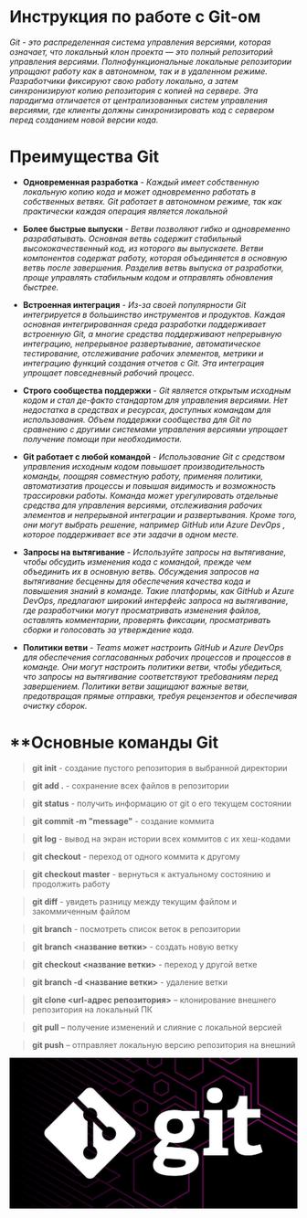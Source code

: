 # Инструкция по работе с Git-ом

*Git - это распределенная система управления версиями, которая означает, что локальный клон проекта — это полный репозиторий управления версиями. Полнофункциональные локальные репозитории упрощают работу как в автономном, так и в удаленном режиме. Разработчики фиксируют свою работу локально, а затем синхронизируют копию репозитория с копией на сервере. Эта парадигма отличается от централизованных систем управления версиями, где клиенты должны синхронизировать код с сервером перед созданием новой версии кода.*

# Преимущества Git 

- **Одновременная разработка** - *Каждый имеет собственную локальную копию кода и может одновременно работать в собственных ветвях. Git работает в автономном режиме, так как практически каждая операция является локальной*

- **Более быстрые выпуски** - *Ветви позволяют гибко и одновременно разрабатывать. Основная ветвь содержит стабильный высококачественный код, из которого вы выпускаете. Ветви компонентов содержат работу, которая объединяется в основную ветвь после завершения. Разделив ветвь выпуска от разработки, проще управлять стабильным кодом и отправлять обновления быстрее.*

- **Встроенная интеграция** - *Из-за своей популярности Git интегрируется в большинство инструментов и продуктов. Каждая основная интегрированная среда разработки поддерживает встроенную Git, а многие средства поддерживают непрерывную интеграцию, непрерывное развертывание, автоматическое тестирование, отслеживание рабочих элементов, метрики и интеграцию функций создания отчетов с Git. Эта интеграция упрощает повседневный рабочий процесс.*

- **Строго сообщества поддержки** - *Git является открытым исходным кодом и стал де-факто стандартом для управления версиями. Нет недостатка в средствах и ресурсах, доступных командам для использования. Объем поддержки сообщества для Git по сравнению с другими системами управления версиями упрощает получение помощи при необходимости.*

- **Git работает с любой командой** - *Использование Git с средством управления исходным кодом повышает производительность команды, поощряя совместную работу, применяя политики, автоматизатив процессы и повышая видимость и возможность трассировки работы. Команда может урегулировать отдельные средства для управления версиями, отслеживания рабочих элементов и непрерывной интеграции и развертывания. Кроме того, они могут выбрать решение, например GitHub или Azure DevOps , которое поддерживает все эти задачи в одном месте.*

- **Запросы на вытягивание** - *Используйте запросы на вытягивание, чтобы обсудить изменения кода с командой, прежде чем объединить их в основную ветвь. Обсуждения запросов на вытягивание бесценны для обеспечения качества кода и повышения знаний в команде. Такие платформы, как GitHub и Azure DevOps, предлагают широкий интерфейс запроса на вытягивание, где разработчики могут просматривать изменения файлов, оставлять комментарии, проверять фиксации, просматривать сборки и голосовать за утверждение кода.*

- **Политики ветви** - *Teams может настроить GitHub и Azure DevOps для обеспечения согласованных рабочих процессов и процессов в команде. Они могут настроить политики ветви, чтобы убедиться, что запросы на вытягивание соответствуют требованиям перед завершением. Политики ветви защищают важные ветви, предотвращая прямые отправки, требуя рецензентов и обеспечивая очистку сборок.*

# **Основные команды Git


> **git init** - создание пустого репозитория в выбранной директории

> **git add .** - сохранение всех файлов в репозитории

> **git status** - получить информацию от git о его текущем состоянии

> **git commit -m "message"** - создание коммита

> **git log** - вывод на экран истории всех коммитов с их хеш-кодами

> **git checkout** - переход от одного коммита к другому

> **git checkout master** - вернуться к актуальному состоянию и продолжить работу

> **git diff** - увидеть разницу между текущим файлом и закоммиченным файлом

> **git branch** - посмотреть список веток в репозитории

> **git branch <название ветки>** - создать новую ветку

> **git checkout <название ветки>** - переход у другой ветке

> **git branch -d <название ветки>** - удаление ветки

> **git clone <url-адрес репозитория>** – клонирование внешнего репозитория на
локальный ПК

> **git pull** – получение изменений и слияние с локальной версией

> **git push** – отправляет локальную версию репозитория на внешний

![img](./git.jpeg)

